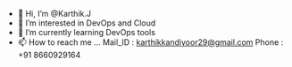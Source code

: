 - 👋 Hi, I’m @Karthik.J
- 👀 I’m interested in DevOps and Cloud
- 🌱 I’m currently learning DevOps tools
- 📫 How to reach me ...
        Mail_ID : karthikkandiyoor29@gmail.com
        Phone   : +91 8660929164

<!---
Karthik-kandiyoor/Karthik-kandiyoor is a ✨ special ✨ repository because its `README.md` (this file) appears on your GitHub profile.
You can click the Preview link to take a look at your changes.
--->
